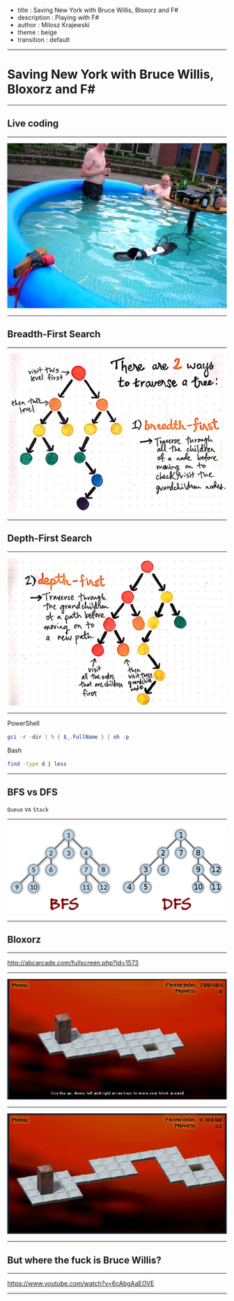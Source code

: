 - title : Saving New York with Bruce Willis, Bloxorz and F#
- description : Playing with F#
- author : Milosz Krajewski
- theme : beige
- transition : default

***

# Saving New York with Bruce Willis, Bloxorz and F#

***

## Live coding

---

![live coding](images/live-coding.jpg)

***

## Breadth-First Search

---

![BFS](images/bfs.png)

***

## Depth-First Search

---

![DFS](images/dfs.png)

***

PowerShell
```powershell
gci -r -dir | % { $_.FullName } | oh -p
```

Bash
```bash
find -type d | less
```

***

## BFS vs DFS

`Queue` vs `Stack`

---

![BFS vs DFS](images/bfs-dfs-order.png)

***

## Bloxorz

---

http://abcarcade.com/fullscreen.php?id=1573

---

![world-1](images/world-1.png)

---

![world-2](images/world-2.png)

***

## But where the fuck is Bruce Willis?

---

https://www.youtube.com/watch?v=6cAbgAaEOVE

***